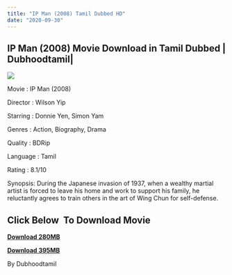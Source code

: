 ```yaml
---
title: "IP Man (2008) Tamil Dubbed HD"
date: "2020-09-30"
---
```


## IP Man (2008) Movie Download in Tamil Dubbed | Dubhoodtamil|

[![](https://1.bp.blogspot.com/-tk6CDVSQSlQ/X3RgkdsXxEI/AAAAAAAACok/RULW3cMxTacimpDSY2s-AuEnj2lCk0KUQCNcBGAsYHQ/w288-h433/MV5BNTFmMjM3M2UtOTIyZC00Zjk3LTkzODUtYTdhNGRmNzFhYzcyXkEyXkFqcGdeQXVyMTMxODk2OTU{6a9242ac63492b6a27eb196a6e17803ac8b6d8f05d0536ef84b9c25d26eb437e}2540._V1_.jpg)](https://1.bp.blogspot.com/-tk6CDVSQSlQ/X3RgkdsXxEI/AAAAAAAACok/RULW3cMxTacimpDSY2s-AuEnj2lCk0KUQCNcBGAsYHQ/s1500/MV5BNTFmMjM3M2UtOTIyZC00Zjk3LTkzODUtYTdhNGRmNzFhYzcyXkEyXkFqcGdeQXVyMTMxODk2OTU{6a9242ac63492b6a27eb196a6e17803ac8b6d8f05d0536ef84b9c25d26eb437e}2540._V1_.jpg)

Movie : IP Man (2008) 

Director : Wilson Yip 

Starring : Donnie Yen, Simon Yam 

Genres : Action, Biography, Drama 

Quality : BDRip 

Language : Tamil 

Rating : 8.1/10 

Synopsis: During the Japanese invasion of 1937, when a wealthy martial artist is forced to leave his home and work to support his family, he reluctantly agrees to train others in the art of Wing Chun for self-defense.

## **Click Below  To Download Movie**

**[Download 280MB](https://oncehelp.com/ipamn-1)**

**[Download 395MB](https://oncehelp.com/ipamn-2)**

By Dubhoodtamil
